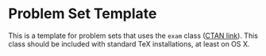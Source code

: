 # Problem Set Template

This is a template for problem sets that uses the `exam` class ([CTAN
link](https://www.ctan.org/pkg/exam?lang=en)). This class should be included
with standard TeX installations, at least on OS X.
